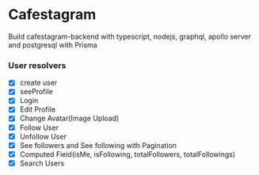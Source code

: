 # Cafestagram

Build cafestagram-backend with typescript, nodejs, graphql, apollo server and postgresql with Prisma

### User resolvers

- [x] create user
- [x] seeProfile
- [x] Login
- [x] Edit Profile
- [x] Change Avatar(Image Upload)
- [x] Follow User
- [x] Unfollow User
- [x] See followers and See following with Pagination
- [x] Computed Field(isMe, isFollowing, totalFollowers, totalFollowings)
- [x] Search Users
